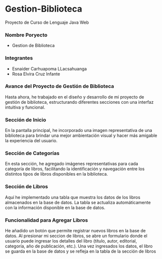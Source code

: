 # Gestion-Biblioteca
 Proyecto de Curso de Lenguaje Java Web

 ### Nombre Poryecto

- Gestion de Biblioteca

 ### Integrantes
 - Esnaider Carhuapoma LLacsahuanga
 - Rosa Elvira Cruz Infante
 
### Avance del Proyecto de Gestión de Biblioteca

Hasta ahora, he trabajado en el diseño y desarrollo de mi proyecto de gestión de biblioteca, estructurando diferentes secciones con una interfaz intuitiva y funcional.

###  Sección de Inicio
   
En la pantalla principal, he incorporado una imagen representativa de una biblioteca para brindar una mejor ambientación visual y hacer más amigable la experiencia del usuario.

###  Sección de Categorías
   
En esta sección, he agregado imágenes representativas para cada categoría de libros, facilitando la identificación y navegación entre los distintos tipos de libros disponibles en la biblioteca.

###  Sección de Libros
   
Aquí he implementado una tabla que muestra los datos de los libros almacenados en la base de datos.
La tabla se actualiza automáticamente con la información disponible en la base de datos.

### Funcionalidad para Agregar Libros
   
He añadido un botón que permite registrar nuevos libros en la base de datos.
Al presionar mi seccion de libros, se abre un formulario donde el usuario puede ingresar los detalles del libro (título, autor, editorial, categoría, año de publicación, etc.).
Una vez ingresados los datos, el libro se guarda en la base de datos y se refleja en la tabla de la sección de libros






